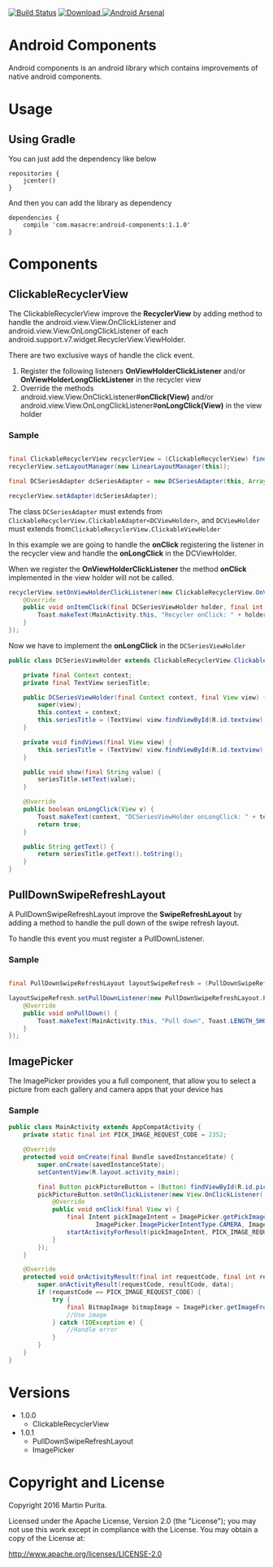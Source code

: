 [![Build Status](https://travis-ci.org/MartuPuri/Android-Components.svg?branch=master)](https://travis-ci.org/MartuPuri/Android-Components)
[![Download](https://api.bintray.com/packages/martupuri/Masacre-Android/android-components/images/download.svg) ](https://bintray.com/martupuri/Masacre-Android/android-components/_latestVersion)
[![Android Arsenal](https://img.shields.io/badge/Android%20Arsenal-Android%20Components-brightgreen.svg?style=flat)](http://android-arsenal.com/details/1/3888)

# Android Components

Android components is an android library which contains improvements of native android components.

# Usage

## Using Gradle

You can just add the dependency like below

```
repositories {
    jcenter()
}
```

And then you can add the library as dependency

```
dependencies {
    compile 'com.masacre:android-components:1.1.0'
}
```

# Components

## ClickableRecyclerView

The ClickableRecyclerView improve the **RecyclerView** by adding method to handle the android.view.View.OnClickListener and android.view.View.OnLongClickListener of each android.support.v7.widget.RecyclerView.ViewHolder.

There are two exclusive ways of handle the click event.

1.  Register the following listeners **OnViewHolderClickListener** and/or **OnViewHolderLongClickListener** in the recycler view
2.  Override the methods android.view.View.OnClickListener#**onClick(View)** and/or android.view.View.OnLongClickListener#**onLongClick(View)** in the view holder

### Sample

```java

final ClickableRecyclerView recyclerView = (ClickableRecyclerView) findViewById(R.id.recycler_view);
recyclerView.setLayoutManager(new LinearLayoutManager(this));

final DCSeriesAdapter dcSeriesAdapter = new DCSeriesAdapter(this, Arrays.asList("Arrow", "The Flash", "DC's Legends of Tomorrow"));

recyclerView.setAdapter(dcSeriesAdapter);

```

The class `DCSeriesAdapter` must extends from `ClickableRecyclerView.ClickableAdapter<DCViewHolder>`, and `DCViewHolder` must extends from`ClickableRecyclerView.ClickableViewHolder`

In this example we are going to handle the **onClick** registering the listener in the recycler view and handle the **onLongClick** in the DCViewHolder.

When we register the **OnViewHolderClickListener** the method **onClick** implemented in the view holder will not be called.

```java
recyclerView.setOnViewHolderClickListener(new ClickableRecyclerView.OnViewHolderClickListener<DCSeriesViewHolder>() {
    @Override
    public void onItemClick(final DCSeriesViewHolder holder, final int position) {
        Toast.makeText(MainActivity.this, "Recycler onClick: " + holder.getText(), Toast.LENGTH_SHORT).show();
    }
});
```

Now we have to implement the **onLongClick** in the `DCSeriesViewHolder`

```java
public class DCSeriesViewHolder extends ClickableRecyclerView.ClickableViewHolder {

    private final Context context;
    private final TextView seriesTitle;

    public DCSeriesViewHolder(final Context context, final View view) {
        super(view);
        this.context = context;
        this.seriesTitle = (TextView) view.findViewById(R.id.textview);
    }

    private void findViews(final View view) {
        this.seriesTitle = (TextView) view.findViewById(R.id.textview);
    }

    public void show(final String value) {
        seriesTitle.setText(value);
    }

    @Override
    public boolean onLongClick(View v) {
        Toast.makeText(context, "DCSeriesViewHolder onLongClick: " + textView.getText(), Toast.LENGTH_SHORT).show();
        return true;
    }

    public String getText() {
        return seriesTitle.getText().toString();
    }
}
```

## PullDownSwipeRefreshLayout

A PullDownSwipeRefreshLayout improve the **SwipeRefreshLayout** by adding a method to handle the pull down of the swipe refresh layout.

To handle this event you must register a PullDownListener.

### Sample

```java

final PullDownSwipeRefreshLayout layoutSwipeRefresh = (PullDownSwipeRefreshLayout) findViewById(R.id.pull_to_refresh);

layoutSwipeRefresh.setPullDownListener(new PullDownSwipeRefreshLayout.PullDownListener() {
    @Override
    public void onPullDown() {
        Toast.makeText(MainActivity.this, "Pull down", Toast.LENGTH_SHORT).show();
    }
});

```

## ImagePicker

The ImagePicker provides you a full component, that allow you to select a picture from each gallery and camera apps that your device has

### Sample

```java
public class MainActivity extends AppCompatActivity {
	private static final int PICK_IMAGE_REQUEST_CODE = 2352;

	@Override
	protected void onCreate(final Bundle savedInstanceState) {
		super.onCreate(savedInstanceState);
		setContentView(R.layout.activity_main);

		final Button pickPictureButton = (Button) findViewById(R.id.pick_picture_button);
		pickPictureButton.setOnClickListener(new View.OnClickListener() {
			@Override
			public void onClick(final View v) {
				final Intent pickImageIntent = ImagePicker.getPickImageIntent(MainActivity.this,
						ImagePicker.ImagePickerIntentType.CAMERA, ImagePicker.ImagePickerIntentType.GALLERY);
				startActivityForResult(pickImageIntent, PICK_IMAGE_REQUEST_CODE);
			}
		});
	}

	@Override
	protected void onActivityResult(final int requestCode, final int resultCode, final Intent data) {
		super.onActivityResult(requestCode, resultCode, data);
		if (requestCode == PICK_IMAGE_REQUEST_CODE) {
			try {
				final BitmapImage bitmapImage = ImagePicker.getImageFromResult(this, resultCode, data);
				//Use image
			} catch (IOException e) {
				//Handle error
			}
		}
	}
}
```

# Versions

*	1.0.0
    * ClickableRecyclerView
*   1.0.1
    * PullDownSwipeRefreshLayout
    * ImagePicker

# Copyright and License
Copyright 2016 Martin Purita.

Licensed under the Apache License, Version 2.0 (the "License"); you may not use
this work except in compliance with the License. You may obtain a copy of the
License at:

http://www.apache.org/licenses/LICENSE-2.0
